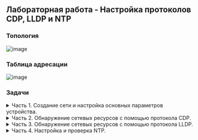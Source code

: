 ## Лабораторная работа - Настройка протоколов CDP, LLDP и NTP
### Топология  
![image](https://user-images.githubusercontent.com/112883654/213100396-357cb9e8-8484-45bb-844a-86b421a7fab6.png)  
### Таблица адресации  
![image](https://user-images.githubusercontent.com/112883654/213100941-c1a06821-ede1-4f48-9d73-418d1083f9d0.png)
### Задачи  
<details><summary>Часть 1. Создание сети и настройка основных параметров устройства.</summary>  
  Шаг 1. Создам сеть согласно топологии.  
  
  ![image](https://user-images.githubusercontent.com/112883654/213109682-7e3b701b-0667-4462-8252-cbeae1fb885d.png)  
  
  Шаг 2. Настрою базовые параметры для маршрутизатора.  
  
  Задание:  
  a.	Назначьте маршрутизатору имя устройства.  
  b.	Отключите поиск DNS, чтобы предотвратить попытки маршрутизатора неверно преобразовывать  
  введенные команды таким образом, как будто они являются именами узлов.  
  c.	Назначьте class в качестве зашифрованного пароля привилегированного режима EXEC.  
  d.	Назначьте cisco в качестве пароля консоли и включите вход в систему по паролю.  
  e.	Назначьте cisco в качестве пароля VTY и включите вход в систему по паролю.  
  f.	Зашифруйте открытые пароли.  
  g.	Создайте баннер с предупреждением о запрете несанкционированного доступа к устройству.  
  h.	Настройка интерфейсов, перечисленных в таблице выше.  
  i.	Сохраните текущую конфигурацию в файл загрузочной конфигурации.

  Команды конфигурирования:  
  ![image](https://user-images.githubusercontent.com/112883654/213111360-4bedecd0-ed5d-4660-9c15-aafa0a263ac7.png)
 
Шаг 3. Настрою базовые параметры каждого коммутатора.  
  
  Задание:  
  a.	Присвойте коммутатору имя устройства.  
  b.	Отключите поиск DNS, чтобы предотвратить попытки маршрутизатора неверно преобразовывать введенные  
команды таким образом, как будто они являются именами узлов.  
  c.	Назначьте class в качестве зашифрованного пароля привилегированного режима EXEC.  
  d.	Назначьте cisco в качестве пароля консоли и включите вход в систему по паролю.  
  e.	Назначьте cisco в качестве пароля VTY и включите вход в систему по паролю.  
  f.	Зашифруйте открытые пароли.  
  g.	Создайте баннер, который предупреждает всех, кто обращается к устройству, видит баннерное сообщение  
«Только авторизованные пользователи!».  
  h.	Отключите неиспользуемые интерфейсы.  
  i.	Сохраните текущую конфигурацию в файл загрузочной конфигурации.  
  
   Команды конфигурирования:  
  ![image](https://user-images.githubusercontent.com/112883654/213114838-950cfc89-b588-4a4c-861e-e1cacd68a862.png)  
  ![image](https://user-images.githubusercontent.com/112883654/213114890-474d9f0c-67c7-4ee4-90ac-3a06a6b9133c.png)
</details> 

<details><summary>Часть 2. Обнаружение сетевых ресурсов с помощью протокола CDP.</summary>  
  
  На устройствах Cisco протокол CDP включен по умолчанию. Воспользуюсь CDP, чтобы обнаружить порты, к которым подключены кабели.  
  a.	На R1 использую соответствующую команду `show cdp`, чтобы определить, сколько интерфейсов включено CDP, сколько из них включено и сколько отключено.  
  ![image](https://user-images.githubusercontent.com/112883654/213165298-b11fa9d7-4ac3-4ca0-be67-9b52fbd8d86a.png)  
  Вывод команды `show cdp interface `:  
  ![image](https://user-images.githubusercontent.com/112883654/213165377-b6ad0cf6-7f67-46f0-8cb7-775ac26f9699.png)  
  Вопрос:  
  Сколько интерфейсов участвует в объявлениях CDP? Какие из них активны?  
  *Очевидно, CPT не дает корректного вывода команды. Используется один интерфейс GigabitEthernet0/0/1*

</details> 

<details><summary>Часть 3. Обнаружение сетевых ресурсов с помощью протокола LLDP.</summary>  
  На устройствах Cisco протокол LLDP может быть включен по умолчанию. Воспользуюсь LLDP, чтобы обнаружить порты, к которым подключены кабели.  
  a.	Введу соответствующую команду `lldp run`, чтобы включить LLDP на всех устройствах в топологии.  
  
  
 ![image](https://user-images.githubusercontent.com/112883654/213403830-4e3d97c6-1654-4266-a2d2-8e587bd36c6d.png)
 
  
  
  
  b.	На S1 выполню соответствующую команду `lldp`, чтобы предоставить подробную информацию о S2.  
  
  

</details> 

<details><summary>Часть 4. Настройка и проверка NTP.</summary>  

</details> 



